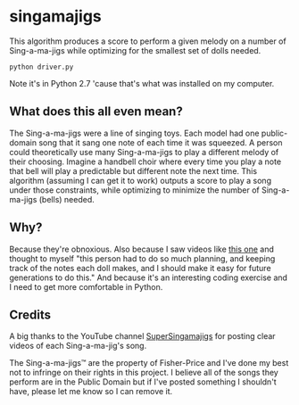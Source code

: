 # singamajigs
This algorithm produces a score to perform a given melody on a number of
Sing-a-ma-jigs while optimizing for the smallest set of dolls needed.

```shell
python driver.py
```

Note it's in Python 2.7 'cause that's what was installed on my computer.

## What does this all even mean?
The Sing-a-ma-jigs were a line of singing toys. Each model had one public-domain
song that it sang one note of each time it was squeezed. A person could
theoretically use many Sing-a-ma-jigs to play a different melody of their
choosing. Imagine a handbell choir where every time you play a note that bell
will play a predictable but different note the next time. This algorithm
(assuming I can get it to work) outputs a score to play a song under those
constraints, while optimizing to minimize the number of Sing-a-ma-jigs (bells)
needed.

## Why?
Because they're obnoxious. Also because I saw videos like
[this one](https://www.youtube.com/watch?v=P1a554_J9VU) and thought to myself
"this person had to do so much planning, and keeping track of the notes each
doll makes, and I should make it easy for future generations to do this." And
because it's an interesting coding exercise and I need to get more comfortable
in Python.

## Credits
A big thanks to the YouTube channel
[SuperSingamajigs](https://www.youtube.com/user/SuperSingamajigs) for posting
clear videos of each Sing-a-ma-jig's song.

The Sing-a-ma-jigs&trade; are the property of Fisher-Price and I've done my best
not to infringe on their rights in this project. I believe all of the songs
they perform are in the Public Domain but if I've posted something I shouldn't
have, please let me know so I can remove it.
